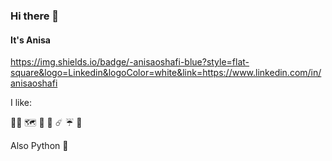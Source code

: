 ### Hi there 👋

<!--
**anisaoshafi/anisaoshafi** is a ✨ _special_ ✨ repository because its `README.md` (this file) appears on your GitHub profile.

Here are some ideas to get you started:

- 🔭 I’m currently working on ...
- 🌱 I’m currently learning ...
- 👯 I’m looking to collaborate on ...
- 🤔 I’m looking for help with ...
- 💬 Ask me about ...
- 📫 How to reach me: ...
- 😄 Pronouns: ...
- ⚡ Fun fact: ...
-->
#### It's Anisa 

https://img.shields.io/badge/-anisaoshafi-blue?style=flat-square&logo=Linkedin&logoColor=white&link=https://www.linkedin.com/in/anisaoshafi

I like:

 🧘‍♀️ 🗺  🥖 🍕 ☄️ ☔️ 🌊 

Also Python :snake:
